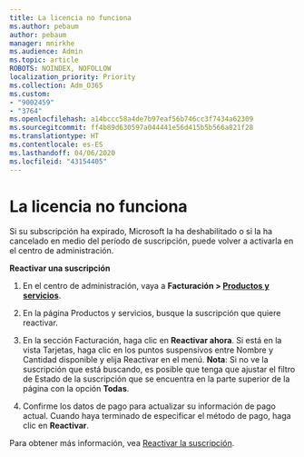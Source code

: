 ```yaml
---
title: La licencia no funciona
ms.author: pebaum
author: pebaum
manager: mnirkhe
ms.audience: Admin
ms.topic: article
ROBOTS: NOINDEX, NOFOLLOW
localization_priority: Priority
ms.collection: Adm_O365
ms.custom:
- "9002459"
- "3764"
ms.openlocfilehash: a14bccc58a4de7b97eaf56b746cc3f7434a62309
ms.sourcegitcommit: ff4b89d630597a044441e56d415b5b566a821f28
ms.translationtype: HT
ms.contentlocale: es-ES
ms.lasthandoff: 04/06/2020
ms.locfileid: "43154405"
---
```

# <a name="license-not-working"></a>La licencia no funciona

Si su subscripción ha expirado, Microsoft la ha deshabilitado o si la ha cancelado en medio del período de suscripción, puede volver a activarla en el centro de administración.

**Reactivar una suscripción**

1. En el centro de administración, vaya a **Facturación > [Productos y servicios](https://go.microsoft.com/fwlink/p/?linkid=842054)**.

2. En la página Productos y servicios, busque la suscripción que quiere reactivar.

3. En la sección Facturación, haga clic en **Reactivar ahora**.  Si está en la vista Tarjetas, haga clic en los puntos suspensivos entre Nombre y Cantidad disponible y elija Reactivar en el menú. **Nota**: Si no ve la suscripción que está buscando, es posible que tenga que ajustar el filtro de Estado de la suscripción que se encuentra en la parte superior de la página con la opción **Todas**.

4. Confirme los datos de pago para actualizar su información de pago actual. Cuando haya terminado de especificar el método de pago, haga clic en **Reactivar**.

Para obtener más información, vea [Reactivar la suscripción](https://docs.microsoft.com/office365/admin/subscriptions-and-billing/reactivate-your-subscription). 
